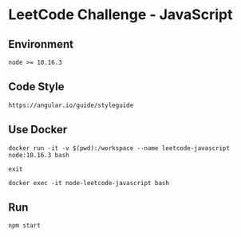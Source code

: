 # LeetCode Challenge - JavaScript

## Environment

```
node >= 10.16.3
```

## Code Style

```
https://angular.io/guide/styleguide
```

## Use Docker

```
docker run -it -v $(pwd):/workspace --name leetcode-javascript node:10.16.3 bash

exit

docker exec -it node-leetcode-javascript bash
```

## Run

```
npm start
```

